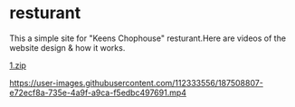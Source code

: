 # resturant

This a simple site for "Keens Chophouse" resturant.Here are videos of the website design & how it works.

[1.zip](https://github.com/Raha-CA/resturant/files/9455337/1.zip)


https://user-images.githubusercontent.com/112333556/187508807-e72ecf8a-735e-4a9f-a9ca-f5edbc497691.mp4

